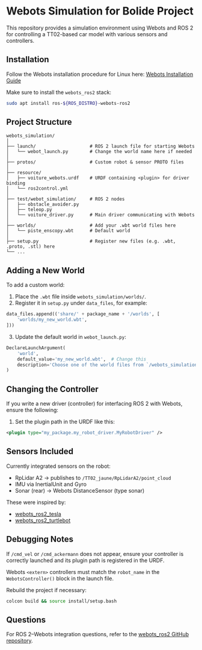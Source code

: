 # Webots Simulation for Bolide Project

This repository provides a simulation environment using Webots and ROS 2 for controlling a TT02-based car model with various sensors and controllers.

## Installation

Follow the Webots installation procedure for Linux here: [Webots Installation Guide](https://cyberbotics.com/doc/guide/installation-procedure#installation-on-linux)

Make sure to install the `webots_ros2` stack:

```bash
sudo apt install ros-${ROS_DISTRO}-webots-ros2
```

## Project Structure

```
webots_simulation/
│
├── launch/                    # ROS 2 launch file for starting Webots
│   └── webot_launch.py        # Change the world name here if needed
│
├── protos/                    # Custom robot & sensor PROTO files
│
├── resource/                  
│   ├── voiture_webots.urdf    # URDF containing <plugin> for driver binding
│   └── ros2control.yml
│
├── test/webot_simulation/     # ROS 2 nodes
│   ├── obstacle_avoider.py
│   ├── teleop.py
│   └── voiture_driver.py      # Main driver communicating with Webots
│
├── worlds/                    # Add your .wbt world files here
│   └── piste_enscopy.wbt      # Default world
│
├── setup.py                   # Register new files (e.g. .wbt, .proto, .stl) here
└── ...
```

## Adding a New World

To add a custom world:

1. Place the `.wbt` file inside `webots_simulation/worlds/`.
2. Register it in `setup.py` under `data_files`, for example:

```python
data_files.append(('share/' + package_name + '/worlds', [
    'worlds/my_new_world.wbt',
]))
```

3. Update the default world in `webot_launch.py`:

```python
DeclareLaunchArgument(
    'world',
    default_value='my_new_world.wbt',  # Change this
    description='Choose one of the world files from `/webots_simulation/worlds`'
)
```

## Changing the Controller

If you write a new driver (controller) for interfacing ROS 2 with Webots, ensure the following:

1. Set the plugin path in the URDF like this:

```xml
<plugin type="my_package.my_robot_driver.MyRobotDriver" />
```



## Sensors Included

Currently integrated sensors on the robot:

- RpLidar A2 → publishes to `/TT02_jaune/RpLidarA2/point_cloud`
- IMU via InertialUnit and Gyro
- Sonar (rear) → Webots DistanceSensor (type sonar)

These were inspired by:

- [webots_ros2_tesla](https://github.com/cyberbotics/webots_ros2_tesla)
- [webots_ros2_turtlebot](https://github.com/cyberbotics/webots_ros2_turtlebot)

## Debugging Notes

If `/cmd_vel` or `/cmd_ackermann` does not appear, ensure your controller is correctly launched and its plugin path is registered in the URDF.

Webots `<extern>` controllers must match the `robot_name` in the `WebotsController()` block in the launch file.

Rebuild the project if necessary:

```bash
colcon build && source install/setup.bash
```

## Questions

For ROS 2–Webots integration questions, refer to the [webots_ros2 GitHub repository](https://github.com/cyberbotics/webots_ros2).